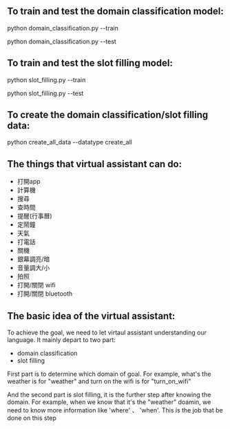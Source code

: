 ## To train and test the domain classification model:
python domain_classification.py --train

python domain_classification.py --test

## To train and test the slot filling model:
python slot_filling.py --train

python slot_filling.py --test

## To create the domain classification/slot filling data:
python create_all_data --datatype create_all

## The things that virtual assistant can do:
* 打開app
* 計算機
* 搜尋
* 查時間
* 提醒(行事曆)
* 定鬧鐘
* 天氣
* 打電話
* 關機
* 銀幕調亮/暗
* 音量調大/小
* 拍照
* 打開/關閉 wifi
* 打開/關閉 bluetooth

## The basic idea of the virtual assistant:
To achieve the goal, we need to let virtaul assistant understanding our language. It mainly depart to two part:
* domain classification
* slot filling

First part is to determine which domain of goal. For example, what's the weather is for "weather" 
and turn on the wifi is for "turn_on_wifi"

And the second part is slot filling, it is the further step after knowing the domain. 
For example, when we know that it's the "weather" doamin, we need to know more information like 'where' 、 'when'.
This is the job that be done on this step
